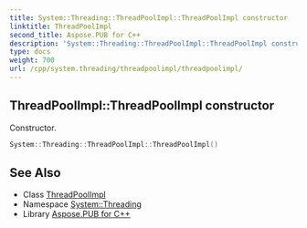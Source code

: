 ```yaml
---
title: System::Threading::ThreadPoolImpl::ThreadPoolImpl constructor
linktitle: ThreadPoolImpl
second_title: Aspose.PUB for C++
description: 'System::Threading::ThreadPoolImpl::ThreadPoolImpl constructor. Constructor in C++.'
type: docs
weight: 700
url: /cpp/system.threading/threadpoolimpl/threadpoolimpl/
---
```

## ThreadPoolImpl::ThreadPoolImpl constructor


Constructor.

```cpp
System::Threading::ThreadPoolImpl::ThreadPoolImpl()
```

## See Also

* Class [ThreadPoolImpl](../)
* Namespace [System::Threading](../../)
* Library [Aspose.PUB for C++](../../../)
